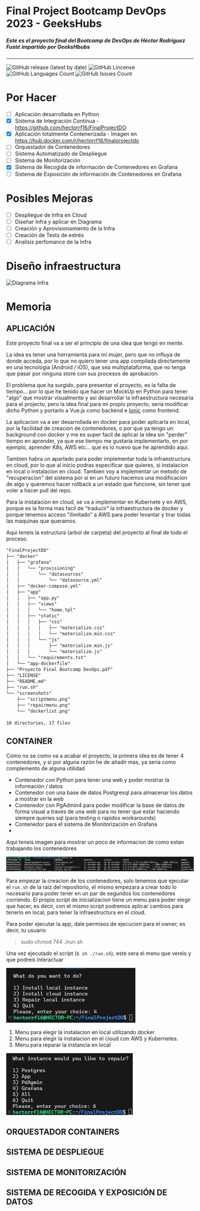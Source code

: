 # Final Project Bootcamp DevOps 2023 - GeeksHubs
##### Este es el proyecto final del Bootcamp de DevOps de Héctor Rodríguez Fusté impartido por GeeksHbubs 
----
![GitHub release (latest by date)](https://img.shields.io/github/v/release/hectorrf16/FinalProjectDO?style=plastic)
![GitHub Lincense](https://img.shields.io/github/license/hectorrf16/FinalProjectDO?style=plastic)
![GitHub Languages Count](https://img.shields.io/github/languages/count/hectorrf16/FinalProjectDO?style=plastic)
![GitHub Issues Count](https://img.shields.io/github/issues-raw/hectorrf16/finalprojectdo?style=plastic)

# Por Hacer
- [ ] Aplicación desarrollada en Python
- [X] Sistema de Integración Continua - https://github.com/hectorrf16/FinalProjectDO
- [X] Aplicación totalmente Contenerizada - Imagen en https://hub.docker.com/r/hectorrf16/finalprojectdo
- [ ] Orquestador de Contenedores
- [ ] Sistema Automatizado de Despliegue
- [ ] Sistema de Monitorización
- [X] Sistema de Recogida de información de Contenedores en Grafana
- [ ] Sistema de Exposición de información de Contenedores en Grafana

# Posibles Mejoras
- [ ] Despliegue de Infra en Cloud
- [ ] Diseñar Infra y aplicar en Diagrama
- [ ] Creación y Aprovisionamiento de la Infra
- [ ] Creación de Tests de estrés
- [ ] Analisis perfomance de la Infra

# Diseño infraestructura
<!-- ![Diagrama Infra](https://github.com/hectorrf16/FinalProjectDO/screenshots/diagrama.png) This should be uncomment when project is finished -->
![Diagrama Infra](screenshots/diagrama.png)

# Memoria
## **APLICACIÓN** 

Este proyecto final va a ser el principio de una idea que tengo en mente.

La idea es tener una herramienta para mi mujer, pero que no influya de donde acceda, por lo que no quiero tener una app compilada directamente en una tecnologia (Android / iOS), que sea multiplataforma, que no tenga que pasar por ninguna store con sus procesos de aprobacion.

El problema que ha surgido, para presentar el proyecto, es la falta de tiempo... por lo que he tenido que hacer un MockUp en Python para tener "algo" que mostrar visualmente y asi desarrollar la infraestructura necesaria para el projecto, pero la idea final para mi propio proyecto, seria modificar dicho Python y portarlo a Vue.js como backend e [Ionic](https://ionicframework.com) como frontend.

La aplicacion va a ser desarrollada en docker para poder aplicarla en local, por la facilidad de creacion de contenedores, o por que ya tengo un background con docker y me es super facil de aplicar la idea sin "perder" tiempo en aprender, ya que ese tiempo me gustaria implementarlo, en por ejemplo, aprender K8s, AWS etc... que es lo nuevo que he aprendido aqui.

Tambien habra un apartado para poder implementar toda la infraestructura en cloud, por lo que al inicio podras especificar que quieres, si instalacion en local o instalacion en cloud. Tambien voy a implementar un metodo de "recuperacion" del sistema por si en un futuro hacemos una modificacion de algo y queremos hacer rollback a un estado que funcione, sin tener que voler a hacer pull del repo.

Para la instalacion en cloud, se va a implementar en Kubernete y en AWS, porque es la forma mas facil de "traducir" la infraestructura de docker y porque tenemos acceso "ilimitado" a AWS para poder levantar y tirar todas las maquinas que queramos.

Aqui teneis la estructura (arbol de carpeta) del proyecto al final de todo el proceso.

```
"FinalProjectDO"
├── "docker"
│   ├── "grafana"
│   │   └── "provisioning"
│   │       └── "datasources"
│   │           └── "datasource.yml"
│   ├── "docker-compose.yml"
│   ├── "app"
│   │   ├── "app.py"
│   │   ├── "views"
│   │   │   └── "home.tpl"
│   │   ├── "static"
│   │   │   ├── "css"
│   │   │   │   ├── "materialize.css"
│   │   │   │   └── "materialize.min.css"
│   │   │   └── "js"
│   │   │       ├── "materialize.min.js"
│   │   │       └── "materialize.js"
│   │   └── "requirements.txt"
│   └── "app-dockerfile"
├── "Proyecto Final Bootcamp DevOps.pdf"
├── "LICENSE"
├── "README.md"
├── "run.sh"
└── "screenshots"
    ├── "scriptmenu.png"
    ├── "repairmenu.png"
    └── "dockerlist.png"

10 directories, 17 files
```

## **CONTAINER**
Como no se como va a acabar el proyecto, la primera idea es de tener 4 contenedores, y si por alguna razón he de añadir mas, ya seria como complemento de alguna utilidad
- Contenedor con Python para tener una web y poder mostrar la información / datos
- Contenedor con una base de datos Postgresql para almacenar los datos a mostrar en la web
- Contenedor con PgAdmin4 para poder modificar la base de datos de forma visual a traves de una web para no tener que estar haciendo siempre queries sql (para testing o rapidos workarounds)
- Contenedor para el sistema de Monitorización en Grafana
- 
Aqui teneis imagen para mostrar un poco de informacion de como estan trabajando los contenedores
<!-- ![Docker List](https://github.com/hectorrf16/FinalProjectDO/screenshots/dockerlist.png) This should be uncomment when project is finished -->
![Docker List](screenshots/dockerlist.png)

Para empezar la creacion de los contenedores, solo tenemos que ejecutar el `run.sh` de la raiz del repositorio, el mismo empezara a crear todo lo necesario para poder tener en un par de segundos los contenedores corriendo. El propio script de inicializacion tiene un menu para poder elegir que hacer, es decir, con el mismo script podremos aplicar cambios para tenerlo en local, para tener la infraestructura en el cloud.

Para poder ejecutar la app, dale permisos de ejecucion para el owner, es decir, tu usuario
> sudo chmod 744 ./run.sh

Una vez ejecutado el script (`$ sh ./run.sh`), este sera el menu que vereis y que podreis interactuar
<!-- ![Script Menu](https://github.com/hectorrf16/FinalProjectDO/screenshots/scriptmenu.png) This should be uncomment when project is finished -->
![Script Menu](screenshots/scriptmenu.png)

1. Menu para elegir la instalacion en local utilizando docker.  
2. Menu para elegir la instalacion en el cloud con AWS y Kubernetes.
3. Menu para reparar la instancia en local
 

<!-- ![Repair Menu](https://github.com/hectorrf16/FinalProjectDO/screenshots/repairmenu.png) This should be uncomment when project is finished -->
![Repair Menu](screenshots/repairmenu.png)

## **ORQUESTADOR CONTAINERS**
## **SISTEMA DE DESPLIEGUE**
## **SISTEMA DE MONITORIZACIÓN**
## **SISTEMA DE RECOGIDA Y EXPOSICIÓN DE DATOS**

